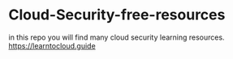 # Cloud-Security-free-resources
in this repo you will find many cloud security learning resources.
https://learntocloud.guide
